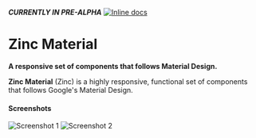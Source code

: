 **_CURRENTLY IN PRE-ALPHA_**
[![Inline docs](http://inch-ci.org/github/zinc-material/zinc-material.svg?branch=master)](http://inch-ci.org/github/{zinc-material/zinc-material)

# Zinc Material
**A responsive set of components that follows Material Design.**

**Zinc Material** (Zinc) is a highly responsive, functional set of components that follows Google's Material Design.

#### Screenshots
![Screenshot 1](https://i.imgur.com/Q6TtQBe.png)
![Screenshot 2](https://i.imgur.com/vkLFQcL.png)
